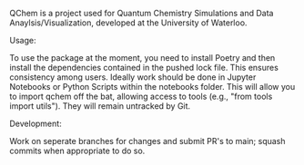 QChem is a project used for Quantum Chemistry Simulations and Data Anaylsis/Visualization, developed at the University of Waterloo.

Usage:

To use the package at the moment, you need to install Poetry and then install the dependencies contained in the pushed lock file. This ensures consistency among users. Ideally work should be done in Jupyter Notebooks or Python Scripts within the notebooks folder. This will allow you to import qchem off the bat, allowing access to tools (e.g., "from tools import utils"). They will remain untracked by Git. 

Development:

Work on seperate branches for changes and submit PR's to main; squash commits when appropriate to do so. 

